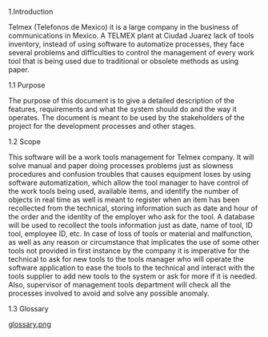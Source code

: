 1.Introduction

Telmex (Telefonos de Mexico) it is a large company in the business of communications in Mexico.
A TELMEX plant at Ciudad Juarez lack of tools inventory, instead of using software to automatize processes, they face several problems
and difficulties to control the management of every work tool that is being used due to traditional or obsolete methods as using paper.

1.1 Purpose

The purpose of this document is to give a detailed description of the features, requirements and what the system should do and the way
it operates.
The document is meant to be used by the stakeholders of the project for the development processes and other stages.

1.2 Scope
  
This software will be a work tools management for Telmex company. It will solve manual and paper doing processes problems just as slowness
procedures and confusion troubles that causes equipment loses by using software automatization, which allow the tool manager to have 
control of the work tools being used, available items, and identify the number of objects in real time as well is meant to register when
an item has been recollected from the technical, storing information such as date and hour of the order and the identity of the employer
who ask for the tool. 
A database will be used to recollect the tools information just as date, name of tool, ID tool, employee ID, etc.
In case of loss  of tools or material and malfunction, as well as any reason or circumstance that implicates the use of some other tools 
not provided in first instance by the company  it is imperative for the technical to ask for new tools to the tools manager who will
operate the software application to ease the tools to the technical and interact with the tools supplier to add new tools to the system or
ask for more if it is needed. Also, supervisor of management tools department will check all the processes involved to avoid and solve any
possible anomaly.

1.3 Glossary

[glossary.png](https://github.com/RequirementEngineering/ch-re-al147172/blob/master/glossary.png)

